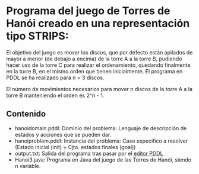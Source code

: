 # Programa del juego de Torres de Hanói creado en una representación tipo STRIPS:

El objetivo del juego es mover los discos, que por defecto están apilados de mayor a menor (de debajo a encima) de la torre A a la torre B, pudiendo hacer uso de la torre C para realizar el ordenamiento, quedando finalmente en la torre B, en el mismo orden que tienen inicialmente.
El programa en PDDL se ha realizado para n = 3 discos.

El número de movimientos necesarios para mover n discos de la torre A a la torre B manteniendo el orden es 2^n - 1.

## Contenido
- hanoidomain.pddl: Dominio del problema: Lenguaje de descripción de estados y acciones que se pueden dar.
- hanoiproblem.pddl: Instancia del problema: Caso especifico a resolver (Estado inicial (init) + Cjto. estados finales (goal))
- output.txt: Salida del programa tras pasar por el [editor PDDL](http://editor.planning.domains/)
- Hanoi3.java: Programa en Java del juego de las Torres de Hanói, siendo n variable.
